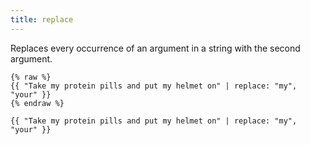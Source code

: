 ```yaml
---
title: replace
---
```


Replaces every occurrence of an argument in a string with the second argument.

```liquid
{% raw %}
{{ "Take my protein pills and put my helmet on" | replace: "my", "your" }}
{% endraw %}
```

```text
{{ "Take my protein pills and put my helmet on" | replace: "my", "your" }}
```

